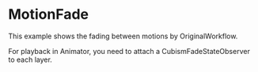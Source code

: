 # MotionFade

This example shows the fading between motions by OriginalWorkflow.

For playback in Animator,
you need to attach a CubismFadeStateObserver to each layer.
